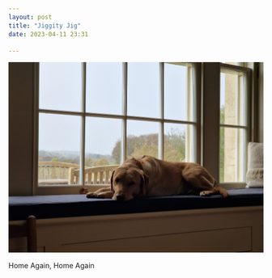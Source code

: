 ```yaml
---
layout: post
title: "Jiggity Jig"
date: 2023-04-11 23:31

---
```

![jiggity-jig](/images/fragments/jiggety-jig.jpg)

Home Again, Home Again
